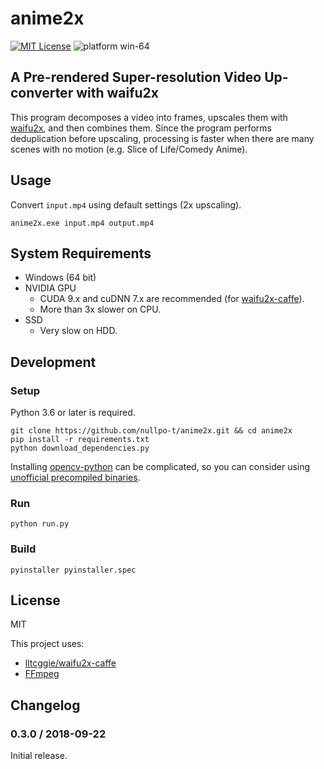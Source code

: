 # anime2x

[![MIT License](https://img.shields.io/badge/license-MIT-blue.svg)](https://github.com/nullpo-t/anime2x/blob/master/LICENSE) ![platform win-64](https://img.shields.io/badge/platform-win--64-lightgrey.svg)

## A Pre-rendered Super-resolution Video Up-converter with waifu2x

This program decomposes a video into frames, upscales them with [waifu2x](http://waifu2x.udp.jp), and then combines them.
Since the program performs deduplication before upscaling, processing is faster when there are many scenes with no motion (e.g. Slice of Life/Comedy Anime).

## Usage

Convert `input.mp4` using default settings (2x upscaling).
```
anime2x.exe input.mp4 output.mp4
```


## System Requirements

- Windows (64 bit)
- NVIDIA GPU
    - CUDA 9.x and cuDNN 7.x are recommended (for [waifu2x-caffe](https://github.com/lltcggie/waifu2x-caffe)). 
    - More than 3x slower on CPU.
- SSD
    - Very slow on HDD.

## Development

### Setup

Python 3.6 or later is required.

```
git clone https://github.com/nullpo-t/anime2x.git && cd anime2x
pip install -r requirements.txt
python download_dependencies.py
```

Installing [opencv-python](https://pypi.org/project/opencv-python/) can be complicated, so you can consider using [unofficial precompiled binaries](https://www.lfd.uci.edu/~gohlke/pythonlibs/#opencv).

### Run

```
python run.py
```

### Build

```
pyinstaller pyinstaller.spec
```

## License

MIT

This project uses:
- [lltcggie/waifu2x-caffe](https://github.com/lltcggie/waifu2x-caffe)
- [FFmpeg](https://www.ffmpeg.org/)

## Changelog

### 0.3.0 / 2018-09-22

Initial release.
